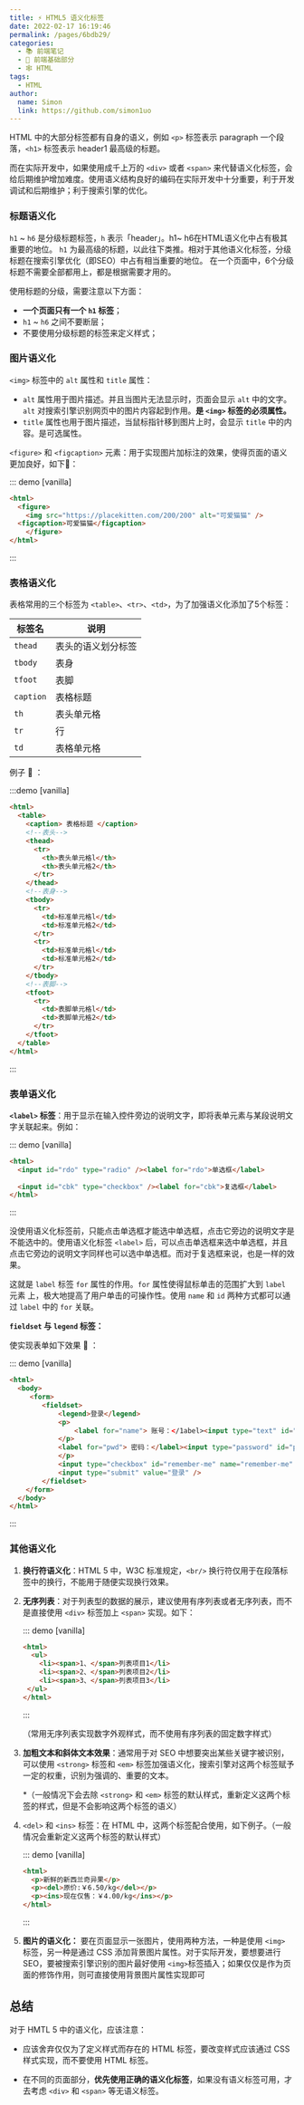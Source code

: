 ```yaml
---
title: ⚡️ HTML5 语义化标签
date: 2022-02-17 16:19:46
permalink: /pages/6bdb29/
categories: 
  - 📚 前端笔记
  - 🚶 前端基础部分
  - 🕸 HTML
tags: 
  - HTML
author: 
  name: Simon
  link: https://github.com/simon1uo
---
```




HTML 中的大部分标签都有自身的语义，例如 `<p>` 标签表示 paragraph 一个段落，`<h1>` 标签表示 header1 最高级的标题。

而在实际开发中，如果使用成千上万的 `<div>` 或者 `<span>` 来代替语义化标签，会给后期维护增加难度。使用语义结构良好的编码在实际开发中十分重要，利于开发调试和后期维护；利于搜索引擎的优化。



### 标题语义化

`h1` ~ `h6` 是分级标题标签，`h` 表示「header」。h1~ h6在HTML语义化中占有极其重要的地位。 `h1` 为最高级的标题，以此往下类推。相对于其他语义化标签，分级标题在搜索引擎优化（即SEO）中占有相当重要的地位。 在一个页面中，6个分级标题不需要全部都用上，都是根据需要才用的。

使用标题的分级，需要注意以下方面：

+ **一个页面只有一个 `h1` 标签**；
+ `h1` ~ `h6` 之间不要断层；
+ 不要使用分级标题的标签来定义样式；



### 图片语义化

`<img>` 标签中的 `alt` 属性和 `title` 属性：

+ `alt` 属性用于图片描述。并且当图片无法显示时，页面会显示 `alt` 中的文字。`alt`  对搜索引擎识别网页中的图片内容起到作用。**是 `<img>` 标签的必须属性。**
+ `title` 属性也用于图片描述，当鼠标指针移到图片上时，会显示 `title` 中的内容。是可选属性。

`<figure>` 和 `<figcaption>` 元素：用于实现图片加标注的效果，使得页面的语义更加良好，如下🌰：

::: demo [vanilla]

```html
<html>
  <figure>
	<img src="https://placekitten.com/200/200" alt="可爱猫猫" />
  <figcaption>可爱猫猫</figcaption>
	</figure>
</html>
```

:::



### 表格语义化

表格常用的三个标签为 `<table>`、`<tr>`、`<td>`，为了加强语义化添加了5个标签：

| 标签名    | 说明               |
| --------- | ------------------ |
| `thead`   | 表头的语义划分标签 |
| `tbody`   | 表身               |
| `tfoot`   | 表脚               |
| `caption` | 表格标题           |
| `th`      | 表头单元格         |
| `tr`      | 行                 |
| `td`      | 表格单元格         |

例子 🌰 ：

:::demo [vanilla]

```html
<html>
  <table>
    <caption> 表格标题 </caption> 
    <!--表头-->
    <thead>
      <tr>
        <th>表头单元格l</th>
        <th>表头单元格2</th> 
      </tr>
    </thead>
    <!--表身-->
    <tbody>
      <tr>
        <td>标准单元格l</td>
        <td>标准单元格2</td> 
      </tr>
      <tr>
        <td>标准单元格l</td>
        <td>标准单元格2</td>
      </tr>
    </tbody>
    <!--表脚-->
    <tfoot>
      <tr>
        <td>表脚单元格l</td>
        <td>表脚单元格2</td> 
      </tr>
    </tfoot>
  </table>
</html>
```

:::



### 表单语义化

**`<label>` 标签**：用于显示在输入控件旁边的说明文字，即将表单元素与某段说明文字关联起来。例如：

::: demo [vanilla]

```html
<html>
  <input id="rdo" type="radio" /><label for="rdo">单选框</label>
  
  <input id="cbk" type="checkbox" /><label for="cbk">复选框</label>
</html>
```

:::

没使用语义化标签前，只能点击单选框才能选中单选框，点击它旁边的说明文字是不能选中的。使用语义化标签 `<label>` 后，可以点击单选框来选中单选框，并且点击它旁边的说明文字同样也可以选中单选框。而对于复选框来说，也是一样的效果。

这就是 `label` 标签 `for` 属性的作用。`for` 属性使得鼠标单击的范围扩大到 `label` 元素 上，极大地提高了用户单击的可操作性。使用 `name` 和 `id` 两种方式都可以通过 `label` 中的 `for` 关联。



**`fieldset` 与 `legend` 标签：**

使实现表单如下效果 🌰 ：

::: demo [vanilla]

```html
<html>
  <body>
     <form>
        <fieldset>
            <legend>登录</legend>
            <p>
                <label for="name"> 账号：</1abel><input type="text" id="name" name="name" />
            </p>
            <label for="pwd"> 密码：</label><input type="password" id="pwd" name="pwd" />
            </p>
            <input type="checkbox" id="remember-me" name="remember-me" /> <label for="remember-me"> 记住我 </label>
            <input type="submit" value="登录" />
        </fieldset>
    </form>
  </body>
</html>
```

:::



### 其他语义化

1. **换行符语义化**：HTML 5 中，W3C 标准规定，`<br/>` 换行符仅用于在段落标签中的换行，不能用于随便实现换行效果。

2. **无序列表**：对于列表型的数据的展示，建议使用有序列表或者无序列表，而不是直接使用 `<div>` 标签加上 `<span>` 实现。如下：

   ::: demo [vanilla]

   ```html
   <html>
     <ul>
       <li><span>1、</span>列表项目1</li>
       <li><span>2、</span>列表项目2</li>
       <li><span>3、</span>列表项目3</li> 
   	</ul>
   </html>
   ```

   :::

   （常用无序列表实现数字外观样式，而不使用有序列表的固定数字样式）

3. **加粗文本和斜体文本效果**：通常用于对 SEO 中想要突出某些关键字被识别，可以使用 `<strong>` 标签和 `<em>` 标签加强语义化，搜索引擎对这两个标签赋予一定的权重，识别为强调的、重要的文本。

   *（一般情况下会去除 `<strong>` 和 `<em>` 标签的默认样式，重新定义这两个标签的样式，但是不会影响这两个标签的语义）

4. `<del>` 和 `<ins>` 标签：在 HTML 中，这两个标签配合使用，如下例子。（一般情况会重新定义这两个标签的默认样式） 

   ::: demo [vanilla]

   ```html
   <html>
     <p>新鲜的新西兰奇异果</p>
     <p><del>原价:￥6.50/kg</del></p>
     <p><ins>现在仅售：￥4.00/kg</ins></p>
   </html>
   ```

   :::

5. **图片的语义化：** 要在页面显示一张图片，使用两种方法，一种是使用 `<img>` 标签，另一种是通过 CSS 添加背景图片属性。对于实际开发，要想要进行 SEO，要被搜索引擎识别的图片最好使用 `<img>`标签插入；如果仅仅是作为页面的修饰作用，则可直接使用背景图片属性实现即可



## 总结

对于 HMTL 5 中的语义化，应该注意：

+ 应该舍弃仅仅为了定义样式而存在的 HTML 标签，要改变样式应该通过 CSS 样式实现，而不要使用 HTML 标签。

+ 在不同的页面部分，**优先使用正确的语义化标签**，如果没有语义标签可用，才去考虑 `<div>` 和 `<span>` 等无语义标签。



